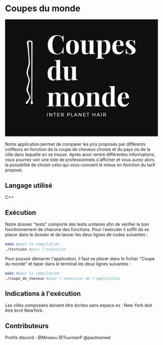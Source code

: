 # Coupes du monde 
![alt text](https://github.com/paulineneel/CoupeDuMonde/blob/main/coupedumonde.png)

Notre application permet de comparer les prix proposés par différents coiffeurs en fonction de la coupe de cheveux choisie et du pays ou de la ville dans laquelle on se trouve. Après avoir rentré différentes informations, vous pourrez voir une liste de professionnels s'afficher et vous aurez alors la possibilité de choisir celui qui vous convient le mieux en fonction du tarif proposé.

## Langage utilisé 
C++

## Exécution 

Notre dossier "tests" comporte des tests unitaires afin de vérifier le bon fonctionnement de chacune des fonctions. Pour l'exécuter il suffit de se placer dans le dossier et de lancer les deux lignes de codes suivantes :

```bash
make #pour la compilation
./testcase #pour l'exécution 
```

Pour pouvoir démarrer l'application, il faut se placer dans le fichier "Coupe du monde" et taper dans le terminal les deux lignes suivantes : 
```bash
make #pour la compilation 
./coupe_de_cheveux #pour l'exécution de l'application 
```
## Indications à l'exécution 
Les villes composées doivent être écrites sans espace ex : New York doit être écrit NewYork. 

## Contributeurs 
Profils discord : 
@Miniaou
@TournierP
@paulineneel
